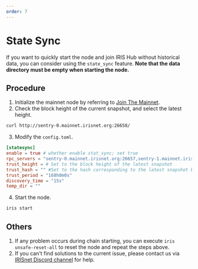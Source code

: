 ```yaml
---
order: 7
---
```


# State Sync

If you want to quickly start the node and join IRIS Hub without historical data, you can consider using the `state_sync` feature. **Note that the data directory must be empty when starting the node.**

## Procedure

1. Initialize the mainnet node by referring to [Join The Mainnet](./mainnet.md).
2. Check the block height of the current snapshot, and select the latest height.

```bash
curl http://sentry-0.mainnet.irisnet.org:26658/
```

3. Modify the `config.toml`.

```toml
[statesync]
enable = true # whether enable stat_sync; set true
rpc_servers = "sentry-0.mainnet.irisnet.org:26657,sentry-1.mainnet.irisnet.org:26657" # RPC server address which the node connects to
trust_height = # Set to the block height of the latest snapshot
trust_hash = "" #Set to the hash corresponding to the latest snapshot block height (trust height), which can be checked via https://irishub.iobscan.io/#/block/<trust_height>.
trust_period = "168h0m0s"
discovery_time = "15s"
temp_dir = ""
```

4. Start the node.

```bash
iris start
```

## Others

1. If any problem occurs during chain starting, you can execute `iris unsafe-reset-all` to reset the node and repeat the steps above.
2. If you can't find solutions to the current issue, please contact us via [IRISnet Discord channel](https://discord.com/invite/bmhu9F9xbX) for help.
